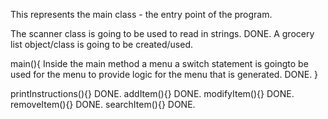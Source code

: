 This represents the main class - the entry point of the program.

The scanner class is going to be used to read in strings. DONE.
A grocery list object/class is going to be created/used.

main(){
Inside the main method a menu a switch statement is goingto be used for the menu to provide logic for the menu that is generated. DONE.
}

printInstructions(){} DONE.
addItem(){} DONE.
modifyItem(){} DONE.
removeItem(){} DONE.
searchItem(){} DONE.